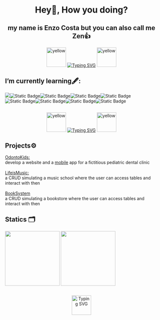 <div align="center">

# Hey👋, How you doing? 

</div>
<div align="center">

## my name is Enzo Costa but you can also call me Zen👍

</div>

<div align="center">
<a href="https://emoji.gg/emoji/56784-yellow"><img src="https://cdn3.emoji.gg/emojis/56784-yellow.gif" width="64px" height="64px" alt="yellow"></a>
<a href="https://git.io/typing-svg"><img src="https://readme-typing-svg.herokuapp.com?font=Caveat&size=30&pause=1000&color=F7D913&center=true&width=435&lines=That+is+my+github+profile;+Take+a+look+and+enjoy%F0%9F%91%8B%F0%9F%99%82" alt="Typing SVG" /></a>
<a href="https://emoji.gg/emoji/56784-yellow"><img src="https://cdn3.emoji.gg/emojis/56784-yellow.gif" width="64px" height="64px" alt="yellow"></a>
</div>
 
  
## I’m currently learning🖋️:
<img src="https://img.shields.io/badge/PHP-%23777BB4?style=for-the-badge&logo=php&logoColor=%23777BB4&labelColor=%23000000"/><img alt="Static Badge" src="https://img.shields.io/badge/MySQL-%234479A1?style=for-the-badge&logo=mysql&logoColor=%23ffffff&labelColor=%23000000"><img alt="Static Badge" src="https://img.shields.io/badge/Laravel-%23FF2D20?style=for-the-badge&logo=laravel&logoColor=%23ffffff&labelColor=%23000000"><img alt="Static Badge" src="https://img.shields.io/badge/Kotlin-%237F52FF?style=for-the-badge&logo=kotlin&logoColor=%237F52FF&labelColor=%23000000"><img alt="Static Badge" src="https://img.shields.io/badge/MariaDB-%23003545?style=for-the-badge&logo=kotlin&logoColor=%23003545&labelColor=%23000000"><img alt="Static Badge" src="https://img.shields.io/badge/c%2B%2B-%23A8B9CC?style=for-the-badge&logo=cplusplus&logoColor=%23A8B9CC&labelColor=%23000000"><img alt="Static Badge" src="https://img.shields.io/badge/FireBase-%23DD2C00?style=for-the-badge&logo=firebase&logoColor=%23DD2C00&labelColor=%23000000"><img alt="Static Badge" src="https://img.shields.io/badge/React-%2361DAFB?style=for-the-badge&logo=react&logoColor=%2361DAFB&labelColor=%23000000"><img alt="Static Badge" src="https://img.shields.io/badge/jetpackcompose-%234285F4?style=for-the-badge&logo=jetpackcompose&logoColor=%234285F4&labelColor=%23000000">


## 
<div align="center">
<a href="https://emoji.gg/emoji/56784-yellow"><img src="https://cdn3.emoji.gg/emojis/56784-yellow.gif" width="64px" height="64px" alt="yellow"></a>
<a href="https://git.io/typing-svg"><img src="https://readme-typing-svg.herokuapp.com?font=Caveat&size=30&pause=1000&color=F7D913&center=true&width=435&lines=+Life+is+like+a+garden;make+it+beutiful" alt="Typing SVG" /></a>
<a href="https://emoji.gg/emoji/56784-yellow"><img src="https://cdn3.emoji.gg/emojis/56784-yellow.gif" width="64px" height="64px" alt="yellow"></a>

 </div>

## Projects⚙️

<a href="https://github.com/gustavorods/2023_odonto_kids" text-decoration=none>OdontoKids: </a> 
<br>
develop a website and a <a href = "https://github.com/gustavorods/2024_odontoKids_mobile.git">mobile</a> app for a fictitious pediatric dental clinic
<br><br>
<a href="https://github.com/EnzoCostaPaz/LifeisMusic.git">LifeisMusic: </a>
<br>
a CRUD simulating a music school where the user can access tables and interact with then
<br><br>
<a href="https://github.com/EnzoCostaPaz/Livraria-BD.git">BookSystem</a>
<br>
a CRUD simulating a bookstore where the user can access tables and interact with then

   ## Statics 🗂️
  <div align="center>
<a href="https://github.com/EnzoCostaPaz">
<img loading="lazy" height="180em" src="https://github-readme-stats.vercel.app/api/top-langs/?username=EnzoCostaPaz&layout=compact&langs_count=7&theme=dracula"/>
<img loading="lazy" height="180em" src="https://github-readme-stats.vercel.app/api?username=EnzoCostaPaz&show_icons=true&theme=dracula&include_all_commits=true&count_private=true"/>
</div>
 
 ##
 
 <div align="center">
<a href="https://git.io/typing-svg"><img src="https://readme-typing-svg.herokuapp.com?font=Bookman+Old+Style&duration=3500&pause=1000&color=F7F7F7&background=AC992200&random=false&width=435&lines=Thanks+for+watching+this+far%E2%9C%8C%EF%B8%8F;Have+a+nice+day%F0%9F%98%8E" alt="Typing SVG"widht = "64px" height = "64px" /></a>
</div>
